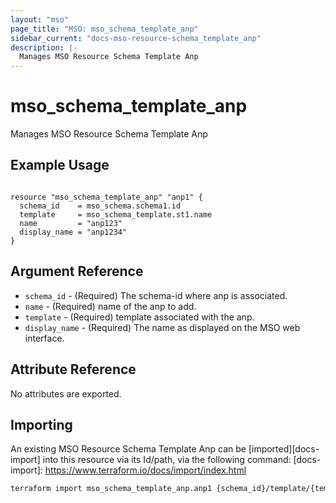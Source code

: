 ```yaml
---
layout: "mso"
page_title: "MSO: mso_schema_template_anp"
sidebar_current: "docs-mso-resource-schema_template_anp"
description: |-
  Manages MSO Resource Schema Template Anp
---
```


# mso_schema_template_anp #

Manages MSO Resource Schema Template Anp

## Example Usage ##

```hcl

resource "mso_schema_template_anp" "anp1" {
  schema_id    = mso_schema.schema1.id
  template     = mso_schema_template.st1.name
  name         = "anp123"
  display_name = "anp1234"
}

```

## Argument Reference ##


* `schema_id` - (Required) The schema-id where anp is associated.
* `name` - (Required) name of the anp to add.
* `template` - (Required) template associated with the anp.
* `display_name` - (Required) The name as displayed on the MSO web interface.



## Attribute Reference ##

No attributes are exported.

## Importing ##

An existing MSO Resource Schema Template Anp can be [imported][docs-import] into this resource via its Id/path, via the following command: [docs-import]: <https://www.terraform.io/docs/import/index.html>

```bash
terraform import mso_schema_template_anp.anp1 {schema_id}/template/{template}/anp/{name}
```

